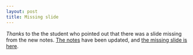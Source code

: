 ```yaml
---
layout: post
title: Missing slide
---
```


_Thanks_ to the the student who pointed out that there was a slide missing from the new notes. [The notes](/materials/ns.handouts.pdf) have been updated, and [the missing slide is here](/materials/ns.missing.pdf).
